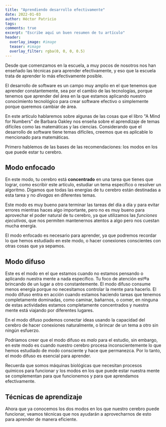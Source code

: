 ```yaml
---
title: "Aprendiendo desarrollo efectivamente"
date: 2022-01-03
author: Héctor Patricio
tags:
comments: true
excerpt: "Escribe aquí un buen resumen de tu artículo"
header:
  overlay_image: #image
  teaser: #image
  overlay_filter: rgba(0, 0, 0, 0.5)
---
```


Desde que comenzamos en la escuela, a muy pocos de nosotros nos han enseñado las técnicas para aprender efectivamente, y eso que la escuela trata de aprender lo más efectivamente posible.

El desarrollo de software es un campo muy amplio en el que tenemos que aprender constantemente, sea por el cambio de las tecnologías, porque tenemos que aprender del área en la que estamos aplicando nuestro conocimiento tecnológico para crear software efectivo o simplemente porque queremos cambiar de área.

En este artículo hablaremos sobre algunas de las cosas que el libro "A Mind for Numbers" de Barbara Oakley nos enseña sobre el aprendizaje de temas difíciles como las matemáticas y las ciencias. Considerando que el desarrollo de software tiene temas difíciles, creemos que es aplicable lo mencionado para matemáticas.

Primero hablemos de las bases de las recomendaciones: los modos en los que puede estar tu cerebro.

## Modo enfocado

En este modo, tu cerebro está **concentrado** en una tarea que tienes que lograr, como escribir este artículo, estudiar un tema específico o resolver un algoritmo. Digamos que todas las energías de tu cerebro están destinadas a esta tarea y no _divagas_ en diferentes temas.

Este modo es muy bueno para terminar las tareas del día a día y para evitar errores mientras haces algo importante, pero no es muy bueno para aprovechar el poder natural de tu cerebro, ya que utilizamos las _funciones ejecutivas_, que nos permiten mantenernos atentos a algo pero nos cuestan mucha energía.

El modo enfocado es necesario para aprender, ya que podremos recordar lo que hemos estudiado en este modo, o hacer conexiones conscientes con otras cosas que ya sepamos.


## Modo difuso

Este es el modo en el que estamos cuando no estamos pensando o aplicando nuestra mente a nada específico. Tu foco de atención est®a brincando de un lugar a otro constantemente. El modo difuso consume menos energía porque no necesitamos controlar la mente para hacerlo. El modo difuso entra en acción cuando estamos haciendo tareas que tenemos completamente dominadas, como caminar, bañarnos, o comer, en ninguna de estas actividades estamos completamente concentrados y nuestra mente está viajando por diferentes lugares.

En el modo difuso podemos conectar ideas usando la capacidad del cerebro de hacer conexiones naturalmente, o brincar de un tema a otro sin ningún esfuerzo.

Podríamos creer que el modo difuso es _malo_ para el estudio, sin embargo, en este modo es cuando nuestro cerebro procesa inconscientemente lo que hemos estudiado de modo consciente y hace que permanezca. Por lo tanto, el modo difuso es esencial para aprender.

Recuerda que somos máquinas biológicas que necesitan procesos químicos para funcionar y los modos en los que puede estar nuestra mente se complementan para que funcionemos y para que aprendamos efectivamente.


## Técnicas de aprendizaje

Ahora que ya conocemos los dos modos en los que nuestro cerebro puede funcionar, veamos técnicas que nos ayudarán a aprovecharnos de esto para aprender de manera eficiente.

